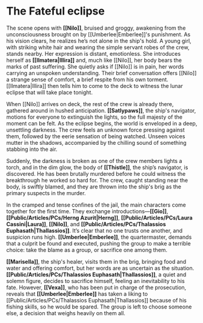 # The Fateful eclipse

The scene opens with **[[Nilo]]**, bruised and groggy, awakening from the unconsciousness brought on by [[Umberlee|Emberlee]]'s punishment. As his vision clears, he realizes he’s not alone in the ship's hold. A young girl, with striking white hair and wearing the simple servant robes of the crew, stands nearby. Her expression is distant, emotionless. She introduces herself as **[[Ilmatera|Illira]]** and, much like [[Nilo]], her body bears the marks of past suffering. She quietly asks if [[Nilo]] is in pain, her words carrying an unspoken understanding. Their brief conversation offers [[Nilo]] a strange sense of comfort, a brief respite from his own torment. [[Ilmatera|Illira]] then tells him to come to the deck to witness the lunar eclipse that will take place tonight.

When [[Nilo]] arrives on deck, the rest of the crew is already there, gathered around in hushed anticipation. **[[Satlypaws]]**, the ship's navigator, motions for everyone to extinguish the lights, so the full majesty of the moment can be felt. As the eclipse begins, the world is enveloped in a deep, unsettling darkness. The crew feels an unknown force pressing against them, followed by the eerie sensation of being watched. Unseen voices mutter in the shadows, accompanied by the chilling sound of something stabbing into the air.

Suddenly, the darkness is broken as one of the crew members lights a torch, and in the dim glow, the body of **[[Thistle]]**, the ship’s navigator, is discovered. He has been brutally murdered before he could witness the breakthrough he worked so hard for. The crew, caught standing near the body, is swiftly blamed, and they are thrown into the ship's brig as the primary suspects in the murder.

In the cramped and tense confines of the jail, the main characters come together for the first time. They exchange introductions—**[[Gio]]**, **[[Public/Articles/PCs/Herng Azurit|Herng]]**, **[[Public/Articles/PCs/Laura Cassini|Laura]]**, **[[Nilo]]**, and **[[Public/Articles/PCs/Thalassios Euphasath|Thallassios]]**. It’s clear that no one trusts one another, and suspicion runs high. **[[Umberlee|Emberlee]]**, the quartermaster, demands that a culprit be found and executed, pushing the group to make a terrible choice: take the blame as a group, or sacrifice one among them.

**[[Marisella]]**, the ship's healer, visits them in the brig, bringing food and water and offering comfort, but her words are as uncertain as the situation. **[[Public/Articles/PCs/Thalassios Euphasath|Thallassios]]**, a quiet and solemn figure, decides to sacrifice himself, feeling an inevitability to his fate. However, **[[Vexa]]**, who has been put in charge of the prosecution, reveals that **[[Umberlee|Emberlee]]** has taken a liking to [[Public/Articles/PCs/Thalassios Euphasath|Thallassios]] because of his fishing skills, so he would be spared. The group is left to choose someone else, a decision that weighs heavily on them all.
